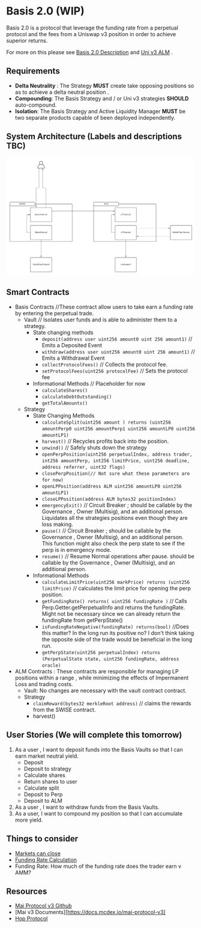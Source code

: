 # Basis 2.0 (WIP)

Basis 2.0 is a protocol that leverage the funding rate from a perpetual protocol and the fees from a Uniswap v3 position in order to achieve superior returns.

For more on this please see [Basis 2.0 Description](https://docs.google.com/document/u/1/d/1pU-ORN8N2z-U6BjOJRtOa2KEJgqdzrut45aq8O-plaA/edit?usp=sharing) and [Uni v3 ALM](https://docs.google.com/document/d/1IIK2xUQMWHrkthN0GlPCh3TPwchzi0Xi5BY6pLR1qnU/edit) .

## Requirements

* **Delta Neutrality** : The Strategy **MUST** create take opposing positions so as to achieve a delta neutral position .
* **Compounding**: The Basis Strategy and / or Uni v3 strategies **SHOULD** auto-compound.
* **Isolation**: The Basis Strategy and Active Liquidity Manager **MUST** be two separate products capable of been deployed independently.

## System Architecture (Labels and descriptions TBC)

![UniSwap ALM](images/Basis%202.0.png)

## Smart Contracts

* Basis Contracts //These contract allow users to take earn a funding rate by entering the perpetual trade.
  * Vault // Isolates user funds and is able to administer them to a strategy.
    * State changing methods
      * `deposit(address user uint256 amount0 uint 256 amount1)` // Emits a Deposited Event
      * `withdraw(address user uint256 amount0 uint 256 amount1)` // Emits a Withdrawal Event
      * `collectProtocolFees()` // Collects the protocol fee.
      * `setProtocolFees(uint256 protocolFee)` // Sets the protocol fee
    * Informational Methods // Placeholder for now
      * `calculateShares()`
      * `calculateDebtOutstanding()`
      * `getTotalAmounts()`
  * Strategy
    * State Changing Methods
      * `calculateSplit(uint256 amount ) returns (uint256 amountPerp0 uint256 amountPerp1 uint256 amountLP0 uint256 amountLP1)`
      * `harvest()` // Recycles profits back into the position.
      * `unwind()` // Safely shuts down the strategy 
      * `openPerpPosition(uint256 perpetualIndex, address trader, int256 amountPerp, int256 limitPrice, uint256 deadline, address referrer, uint32 flags)`
      * `closePerpPosition(// Not sure what these parameters are for now)`
      * `openLPPosition(address ALM uint256 amountLP0 uint256 amountLP1)`
      * `closeLPPosition(address ALM bytes32 positionIndex)`
      * `emergencyExit()` // Circuit Breaker ; should be callable by the Governance , Owner (Multisig), and an additional person. Liquidates all the strategies positions even though they are loss making.
      * `pause()` // Circuit Breaker ; should be callable by the Governance , Owner (Multisig), and an additional person. This function might also check the perp state to see if the perp is in emergency mode.
      * `resume()` // Resume Normal operations after pause. should be callable by the Governance , Owner (Multisig), and an additional person.
    * Informational Methods
      * `calculateLimitPrice(uint256 markPrice) returns (uint256 limitPrice)` // calculates the limit price for opening the perp position. 
      * `getFundingRate() returns( uint256 fundingRate )` // Calls Perp.Getter.getPerpetualInfo and returns the fundingRate. Might not be necessary since we can already return the fundingRate from getPerpState()
      * `isFundingRateNegative(fundingRate) returns(bool)`  //Does this matter? In the long run its positive no? I don't think taking the opposite side of the trade would be beneficial in the long run.
      * `getPerpState(uint256 perpetualIndex) returns (PerpetualState state, uint256 fundingRate, address oracle)`
* ALM Contracts : These contracts are responsible for managing LP positions within a range , while minimizing the effects of Impermanent Loss and trading costs.
  * Vault: No changes are necessary with the vault contract contract.
  * Strategy
    * `claimReward(bytes32 merkleRoot address)` // claims the rewards from the SWISE contract. 
    * harvest()

## User Stories (We will complete this tomorrow)

1) As a user , I want to deposit funds into the Basis Vaults so that I can earn market neutral yield.
   * Deposit
   * Deposit to strategy
   * Calculate shares
   * Return shares to user
   * Calculate split
   * Deposit to Perp
   * Deposit to ALM
2) As a user , I want to withdraw funds from the Basis Vaults.
3) As a user, I want to compound my position so that I can accumulate more yield.

## Things to consider

* [Markets can close](https://github.com/mcdexio/mai-protocol-v3/blob/b7846a06969f2eeb61dcdcf6da15acfb19b3c038/contracts/module/TradeModule.sol#L119) 
* [Funding Rate Calculation](https://github.com/mcdexio/mai-protocol-v3/blob/b7846a06969f2eeb61dcdcf6da15acfb19b3c038/contracts/module/PerpetualModule.sol#L300-L324)
* Funding Rate: How much of the funding rate does the trader earn v AMM?

## Resources

* [Mai Protocol v3 Github](https://github.com/mcdexio/mai-protocol-v3/tree/b7846a06969f2eeb61dcdcf6da15acfb19b3c038)
* [Mai v3 Documents][https://docs.mcdex.io/mai-protocol-v3]
* [Hop Protocol](https://github.com/hop-protocol/contracts/blob/master/contracts/bridges/L2_Bridge.sol)
